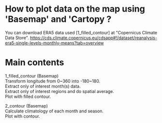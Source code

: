 # How to plot data on the map using 'Basemap' and 'Cartopy ?

You can download ERA5 data used [1_filled_contour] at "Copernicus Climate Data Store".
https://cds.climate.copernicus.eu/cdsapp#!/dataset/reanalysis-era5-single-levels-monthly-means?tab=overview

# Main contents 

1_filled_contour (Basemap)  
  Transform longitude from 0~360 into -180~180.  
  Extract only of interest month(s) data.  
  Extract only of interest regions and do spatial average.  
  Plot with filled contour.  

2_contour (Basemap)  
  Calculate climatology of each month and season.  
  Plot with contour.  
  
